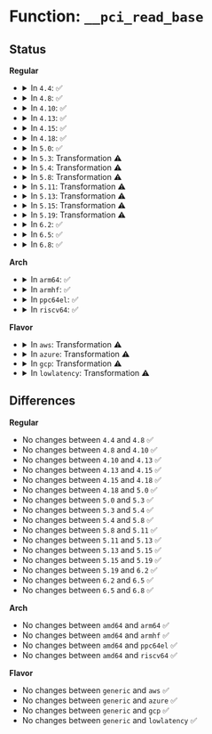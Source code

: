 # Function: <code>__pci_read_base</code>

## Status
<b>Regular</b>
<ul>
<li>
<details>
<summary>In <code>4.4</code>: ✅</summary>

```c
int __pci_read_base(struct pci_dev *dev, enum pci_bar_type type, struct resource *res, unsigned int pos);
```

**Collision:** Unique Global

**Inline:** No

**Transformation:** False

**Instances:**

```
In drivers/pci/probe.c (ffffffff81430580)
Location: drivers/pci/probe.c:175
Inline: False
Direct callers:
  - drivers/pci/iov.c:pci_iov_init
```
**Symbols:**

```
ffffffff81430580-ffffffff8143095f: __pci_read_base (STB_GLOBAL)
```
</details>
</li>
<li>
<details>
<summary>In <code>4.8</code>: ✅</summary>

```c
int __pci_read_base(struct pci_dev *dev, enum pci_bar_type type, struct resource *res, unsigned int pos);
```

**Collision:** Unique Global

**Inline:** No

**Transformation:** False

**Instances:**

```
In drivers/pci/probe.c (ffffffff8147bcf0)
Location: drivers/pci/probe.c:175
Inline: False
Direct callers:
  - drivers/pci/iov.c:pci_iov_init
```
**Symbols:**

```
ffffffff8147bcf0-ffffffff8147c0c8: __pci_read_base (STB_GLOBAL)
```
</details>
</li>
<li>
<details>
<summary>In <code>4.10</code>: ✅</summary>

```c
int __pci_read_base(struct pci_dev *dev, enum pci_bar_type type, struct resource *res, unsigned int pos);
```

**Collision:** Unique Global

**Inline:** No

**Transformation:** False

**Instances:**

```
In drivers/pci/probe.c (ffffffff8149d240)
Location: drivers/pci/probe.c:175
Inline: False
Direct callers:
  - drivers/pci/iov.c:pci_iov_init
```
**Symbols:**

```
ffffffff8149d240-ffffffff8149d62d: __pci_read_base (STB_GLOBAL)
```
</details>
</li>
<li>
<details>
<summary>In <code>4.13</code>: ✅</summary>

```c
int __pci_read_base(struct pci_dev *dev, enum pci_bar_type type, struct resource *res, unsigned int pos);
```

**Collision:** Unique Global

**Inline:** No

**Transformation:** False

**Instances:**

```
In drivers/pci/probe.c (ffffffff814a7150)
Location: drivers/pci/probe.c:175
Inline: False
Direct callers:
  - drivers/pci/iov.c:pci_iov_init
```
**Symbols:**

```
ffffffff814a7150-ffffffff814a7518: __pci_read_base (STB_GLOBAL)
```
</details>
</li>
<li>
<details>
<summary>In <code>4.15</code>: ✅</summary>

```c
int __pci_read_base(struct pci_dev *dev, enum pci_bar_type type, struct resource *res, unsigned int pos);
```

**Collision:** Unique Global

**Inline:** No

**Transformation:** False

**Instances:**

```
In drivers/pci/probe.c (ffffffff814e5aa0)
Location: drivers/pci/probe.c:175
Inline: False
Direct callers:
  - drivers/pci/iov.c:pci_iov_init
```
**Symbols:**

```
ffffffff814e5aa0-ffffffff814e5e68: __pci_read_base (STB_GLOBAL)
```
</details>
</li>
<li>
<details>
<summary>In <code>4.18</code>: ✅</summary>

```c
int __pci_read_base(struct pci_dev *dev, enum pci_bar_type type, struct resource *res, unsigned int pos);
```

**Collision:** Unique Global

**Inline:** No

**Transformation:** False

**Instances:**

```
In drivers/pci/probe.c (ffffffff81514f30)
Location: drivers/pci/probe.c:181
Inline: False
Direct callers:
  - drivers/pci/iov.c:pci_iov_init
```
**Symbols:**

```
ffffffff81514f30-ffffffff815152e0: __pci_read_base (STB_GLOBAL)
```
</details>
</li>
<li>
<details>
<summary>In <code>5.0</code>: ✅</summary>

```c
int __pci_read_base(struct pci_dev *dev, enum pci_bar_type type, struct resource *res, unsigned int pos);
```

**Collision:** Unique Global

**Inline:** No

**Transformation:** False

**Instances:**

```
In drivers/pci/probe.c (ffffffff8152a650)
Location: drivers/pci/probe.c:180
Inline: False
Direct callers:
  - drivers/pci/iov.c:pci_iov_init
```
**Symbols:**

```
ffffffff8152a650-ffffffff8152aa00: __pci_read_base (STB_GLOBAL)
```
</details>
</li>
<li>
<details>
<summary>In <code>5.3</code>: Transformation ⚠️</summary>

```c
int __pci_read_base(struct pci_dev *dev, enum pci_bar_type type, struct resource *res, unsigned int pos);
```

**Collision:** Unique Global

**Inline:** No

**Transformation:** True

**Instances:**

```
In drivers/pci/probe.c (0)
Location: drivers/pci/probe.c:180
Inline: False
Direct callers:
  - drivers/pci/probe.c:pci_read_bases
  - drivers/pci/iov.c:pci_iov_init
```
**Symbols:**

```
ffffffff8155c7d3-ffffffff8155c84c: __pci_read_base.cold (STB_LOCAL)
ffffffff81559d90-ffffffff8155a0e8: __pci_read_base (STB_GLOBAL)
```
</details>
</li>
<li>
<details>
<summary>In <code>5.4</code>: Transformation ⚠️</summary>

```c
int __pci_read_base(struct pci_dev *dev, enum pci_bar_type type, struct resource *res, unsigned int pos);
```

**Collision:** Unique Global

**Inline:** No

**Transformation:** True

**Instances:**

```
In drivers/pci/probe.c (0)
Location: drivers/pci/probe.c:175
Inline: False
Direct callers:
  - drivers/pci/probe.c:pci_read_bases
  - drivers/pci/iov.c:pci_iov_init
```
**Symbols:**

```
ffffffff8157d83b-ffffffff8157d8b4: __pci_read_base.cold (STB_LOCAL)
ffffffff8157ae00-ffffffff8157b158: __pci_read_base (STB_GLOBAL)
```
</details>
</li>
<li>
<details>
<summary>In <code>5.8</code>: Transformation ⚠️</summary>

```c
int __pci_read_base(struct pci_dev *dev, enum pci_bar_type type, struct resource *res, unsigned int pos);
```

**Collision:** Unique Global

**Inline:** No

**Transformation:** True

**Instances:**

```
In drivers/pci/probe.c (0)
Location: drivers/pci/probe.c:176
Inline: False
Direct callers:
  - drivers/pci/probe.c:pci_setup_device
  - drivers/pci/iov.c:sriov_init
```
**Symbols:**

```
ffffffff8162317c-ffffffff816231f5: __pci_read_base.cold (STB_LOCAL)
ffffffff816209c0-ffffffff81620cf4: __pci_read_base (STB_GLOBAL)
```
</details>
</li>
<li>
<details>
<summary>In <code>5.11</code>: Transformation ⚠️</summary>

```c
int __pci_read_base(struct pci_dev *dev, enum pci_bar_type type, struct resource *res, unsigned int pos);
```

**Collision:** Unique Global

**Inline:** No

**Transformation:** True

**Instances:**

```
In drivers/pci/probe.c (0)
Location: drivers/pci/probe.c:176
Inline: False
Direct callers:
  - drivers/pci/iov.c:sriov_init
```
**Symbols:**

```
ffffffff81bf7362-ffffffff81bf73db: __pci_read_base.cold (STB_LOCAL)
ffffffff81647060-ffffffff81647394: __pci_read_base (STB_GLOBAL)
```
</details>
</li>
<li>
<details>
<summary>In <code>5.13</code>: Transformation ⚠️</summary>

```c
int __pci_read_base(struct pci_dev *dev, enum pci_bar_type type, struct resource *res, unsigned int pos);
```

**Collision:** Unique Global

**Inline:** No

**Transformation:** True

**Instances:**

```
In drivers/pci/probe.c (0)
Location: drivers/pci/probe.c:177
Inline: False
Direct callers:
  - drivers/pci/iov.c:sriov_init
```
**Symbols:**

```
ffffffff81be8f0a-ffffffff81be8f83: __pci_read_base.cold (STB_LOCAL)
ffffffff81629970-ffffffff81629ca0: __pci_read_base (STB_GLOBAL)
```
</details>
</li>
<li>
<details>
<summary>In <code>5.15</code>: Transformation ⚠️</summary>

```c
int __pci_read_base(struct pci_dev *dev, enum pci_bar_type type, struct resource *res, unsigned int pos);
```

**Collision:** Unique Global

**Inline:** No

**Transformation:** True

**Instances:**

```
In drivers/pci/probe.c (0)
Location: drivers/pci/probe.c:178
Inline: False
Direct callers:
  - drivers/pci/probe.c:pci_setup_device
  - drivers/pci/iov.c:sriov_init
```
**Symbols:**

```
ffffffff81ce333a-ffffffff81ce33b3: __pci_read_base.cold (STB_LOCAL)
ffffffff81699360-ffffffff81699690: __pci_read_base (STB_GLOBAL)
```
</details>
</li>
<li>
<details>
<summary>In <code>5.19</code>: Transformation ⚠️</summary>

```c
int __pci_read_base(struct pci_dev *dev, enum pci_bar_type type, struct resource *res, unsigned int pos);
```

**Collision:** Unique Global

**Inline:** No

**Transformation:** True

**Instances:**

```
In drivers/pci/probe.c (0)
Location: drivers/pci/probe.c:177
Inline: False
Direct callers:
  - drivers/pci/probe.c:pci_setup_device
  - drivers/pci/iov.c:sriov_init
```
**Symbols:**

```
ffffffff81ea9e50-ffffffff81ea9ec8: __pci_read_base.cold (STB_LOCAL)
ffffffff817ba890-ffffffff817bac03: __pci_read_base (STB_GLOBAL)
```
</details>
</li>
<li>
<details>
<summary>In <code>6.2</code>: ✅</summary>

```c
int __pci_read_base(struct pci_dev *dev, enum pci_bar_type type, struct resource *res, unsigned int pos);
```

**Collision:** Unique Global

**Inline:** No

**Transformation:** False

**Instances:**

```
In drivers/pci/probe.c (ffffffff818d5840)
Location: drivers/pci/probe.c:177
Inline: False
Direct callers:
  - drivers/pci/probe.c:pci_setup_device
  - drivers/pci/iov.c:sriov_init
```
**Symbols:**

```
ffffffff818d5840-ffffffff818d5c25: __pci_read_base (STB_GLOBAL)
```
</details>
</li>
<li>
<details>
<summary>In <code>6.5</code>: ✅</summary>

```c
int __pci_read_base(struct pci_dev *dev, enum pci_bar_type type, struct resource *res, unsigned int pos);
```

**Collision:** Unique Global

**Inline:** No

**Transformation:** False

**Instances:**

```
In drivers/pci/probe.c (ffffffff81918a80)
Location: drivers/pci/probe.c:177
Inline: False
Direct callers:
  - drivers/pci/probe.c:pci_setup_device
  - drivers/pci/iov.c:sriov_init
```
**Symbols:**

```
ffffffff81918a80-ffffffff81918e65: __pci_read_base (STB_GLOBAL)
```
</details>
</li>
<li>
<details>
<summary>In <code>6.8</code>: ✅</summary>

```c
int __pci_read_base(struct pci_dev *dev, enum pci_bar_type type, struct resource *res, unsigned int pos);
```

**Collision:** Unique Global

**Inline:** No

**Transformation:** False

**Instances:**

```
In drivers/pci/probe.c (ffffffff819610f0)
Location: drivers/pci/probe.c:176
Inline: False
Direct callers:
  - drivers/pci/probe.c:pci_setup_device
  - drivers/pci/iov.c:sriov_init
```
**Symbols:**

```
ffffffff819610f0-ffffffff8196150b: __pci_read_base (STB_GLOBAL)
```
</details>
</li>
</ul>
<b>Arch</b>
<ul>
<li>
<details>
<summary>In <code>arm64</code>: ✅</summary>

```c
int __pci_read_base(struct pci_dev *dev, enum pci_bar_type type, struct resource *res, unsigned int pos);
```

**Collision:** Unique Global

**Inline:** No

**Transformation:** False

**Instances:**

```
In drivers/pci/probe.c (ffff8000106dd880)
Location: drivers/pci/probe.c:175
Inline: False
Direct callers:
  - drivers/pci/probe.c:pci_read_bases
  - drivers/pci/iov.c:pci_iov_init
```
**Symbols:**

```
ffff8000106dd880-ffff8000106ddbf8: __pci_read_base (STB_GLOBAL)
```
</details>
</li>
<li>
<details>
<summary>In <code>armhf</code>: ✅</summary>

```c
int __pci_read_base(struct pci_dev *dev, enum pci_bar_type type, struct resource *res, unsigned int pos);
```

**Collision:** Unique Global

**Inline:** No

**Transformation:** False

**Instances:**

```
In drivers/pci/probe.c (c0879368)
Location: drivers/pci/probe.c:175
Inline: False
Direct callers:
  - drivers/pci/probe.c:pci_read_bases
  - drivers/pci/iov.c:pci_iov_init
```
**Symbols:**

```
c0879368-c087985c: __pci_read_base (STB_GLOBAL)
```
</details>
</li>
<li>
<details>
<summary>In <code>ppc64el</code>: ✅</summary>

```c
int __pci_read_base(struct pci_dev *dev, enum pci_bar_type type, struct resource *res, unsigned int pos);
```

**Collision:** Unique Global

**Inline:** No

**Transformation:** False

**Instances:**

```
In drivers/pci/probe.c (c000000000855c80)
Location: drivers/pci/probe.c:175
Inline: False
Direct callers:
  - drivers/pci/probe.c:pci_read_bases
  - drivers/pci/iov.c:sriov_init
```
**Symbols:**

```
c000000000855c80-c000000000856120: __pci_read_base (STB_GLOBAL)
```
</details>
</li>
<li>
<details>
<summary>In <code>riscv64</code>: ✅</summary>

```c
int __pci_read_base(struct pci_dev *dev, enum pci_bar_type type, struct resource *res, unsigned int pos);
```

**Collision:** Unique Global

**Inline:** No

**Transformation:** False

**Instances:**

```
In drivers/pci/probe.c (ffffffe0004b5bc6)
Location: drivers/pci/probe.c:175
Inline: False
Direct callers:
  - drivers/pci/probe.c:pci_read_bases
  - drivers/pci/iov.c:pci_iov_init
```
**Symbols:**

```
ffffffe0004b5bc6-ffffffe0004b5f00: __pci_read_base (STB_GLOBAL)
```
</details>
</li>
</ul>
<b>Flavor</b>
<ul>
<li>
<details>
<summary>In <code>aws</code>: Transformation ⚠️</summary>

```c
int __pci_read_base(struct pci_dev *dev, enum pci_bar_type type, struct resource *res, unsigned int pos);
```

**Collision:** Unique Global

**Inline:** No

**Transformation:** True

**Instances:**

```
In drivers/pci/probe.c (0)
Location: drivers/pci/probe.c:175
Inline: False
Direct callers:
  - drivers/pci/probe.c:pci_read_bases
  - drivers/pci/iov.c:pci_iov_init
```
**Symbols:**

```
ffffffff81571d5b-ffffffff81571dd4: __pci_read_base.cold (STB_LOCAL)
ffffffff8156f320-ffffffff8156f678: __pci_read_base (STB_GLOBAL)
```
</details>
</li>
<li>
<details>
<summary>In <code>azure</code>: Transformation ⚠️</summary>

```c
int __pci_read_base(struct pci_dev *dev, enum pci_bar_type type, struct resource *res, unsigned int pos);
```

**Collision:** Unique Global

**Inline:** No

**Transformation:** True

**Instances:**

```
In drivers/pci/probe.c (0)
Location: drivers/pci/probe.c:175
Inline: False
Direct callers:
  - drivers/pci/probe.c:pci_read_bases
  - drivers/pci/iov.c:pci_iov_init
```
**Symbols:**

```
ffffffff815604bb-ffffffff81560534: __pci_read_base.cold (STB_LOCAL)
ffffffff8155da80-ffffffff8155ddd8: __pci_read_base (STB_GLOBAL)
```
</details>
</li>
<li>
<details>
<summary>In <code>gcp</code>: Transformation ⚠️</summary>

```c
int __pci_read_base(struct pci_dev *dev, enum pci_bar_type type, struct resource *res, unsigned int pos);
```

**Collision:** Unique Global

**Inline:** No

**Transformation:** True

**Instances:**

```
In drivers/pci/probe.c (0)
Location: drivers/pci/probe.c:175
Inline: False
Direct callers:
  - drivers/pci/probe.c:pci_read_bases
  - drivers/pci/iov.c:pci_iov_init
```
**Symbols:**

```
ffffffff8157158b-ffffffff81571604: __pci_read_base.cold (STB_LOCAL)
ffffffff8156eb50-ffffffff8156eea8: __pci_read_base (STB_GLOBAL)
```
</details>
</li>
<li>
<details>
<summary>In <code>lowlatency</code>: Transformation ⚠️</summary>

```c
int __pci_read_base(struct pci_dev *dev, enum pci_bar_type type, struct resource *res, unsigned int pos);
```

**Collision:** Unique Global

**Inline:** No

**Transformation:** True

**Instances:**

```
In drivers/pci/probe.c (0)
Location: drivers/pci/probe.c:175
Inline: False
Direct callers:
  - drivers/pci/probe.c:pci_read_bases
  - drivers/pci/iov.c:pci_iov_init
```
**Symbols:**

```
ffffffff8158ba6b-ffffffff8158bae4: __pci_read_base.cold (STB_LOCAL)
ffffffff81589030-ffffffff81589388: __pci_read_base (STB_GLOBAL)
```
</details>
</li>
</ul>

## Differences
<b>Regular</b>
<ul>
<li>
No changes between <code>4.4</code> and <code>4.8</code> ✅
</li>
<li>
No changes between <code>4.8</code> and <code>4.10</code> ✅
</li>
<li>
No changes between <code>4.10</code> and <code>4.13</code> ✅
</li>
<li>
No changes between <code>4.13</code> and <code>4.15</code> ✅
</li>
<li>
No changes between <code>4.15</code> and <code>4.18</code> ✅
</li>
<li>
No changes between <code>4.18</code> and <code>5.0</code> ✅
</li>
<li>
No changes between <code>5.0</code> and <code>5.3</code> ✅
</li>
<li>
No changes between <code>5.3</code> and <code>5.4</code> ✅
</li>
<li>
No changes between <code>5.4</code> and <code>5.8</code> ✅
</li>
<li>
No changes between <code>5.8</code> and <code>5.11</code> ✅
</li>
<li>
No changes between <code>5.11</code> and <code>5.13</code> ✅
</li>
<li>
No changes between <code>5.13</code> and <code>5.15</code> ✅
</li>
<li>
No changes between <code>5.15</code> and <code>5.19</code> ✅
</li>
<li>
No changes between <code>5.19</code> and <code>6.2</code> ✅
</li>
<li>
No changes between <code>6.2</code> and <code>6.5</code> ✅
</li>
<li>
No changes between <code>6.5</code> and <code>6.8</code> ✅
</li>
</ul>
<b>Arch</b>
<ul>
<li>
No changes between <code>amd64</code> and <code>arm64</code> ✅
</li>
<li>
No changes between <code>amd64</code> and <code>armhf</code> ✅
</li>
<li>
No changes between <code>amd64</code> and <code>ppc64el</code> ✅
</li>
<li>
No changes between <code>amd64</code> and <code>riscv64</code> ✅
</li>
</ul>
<b>Flavor</b>
<ul>
<li>
No changes between <code>generic</code> and <code>aws</code> ✅
</li>
<li>
No changes between <code>generic</code> and <code>azure</code> ✅
</li>
<li>
No changes between <code>generic</code> and <code>gcp</code> ✅
</li>
<li>
No changes between <code>generic</code> and <code>lowlatency</code> ✅
</li>
</ul>
